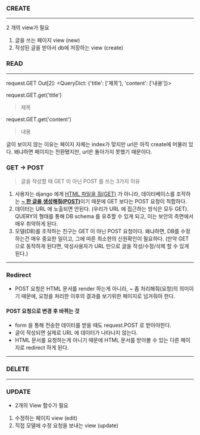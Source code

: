 ### CREATE

--------------

2 개의 view가 필요

1. 글을 쓰는 페이지 view (new)
2. 작성된 글을 받아서 db에 저장하는 view (create)



### READ

-------------------

request.GET
Out[2]: <QueryDict: {'title': ['제목'], 'content': ['내용']}>



request.GET.get('title')

> 제목

request.GET.get('content')

> 내용





글이 보이지 않는 이유는 페이지 자체는 index가 맞지만 url은 아직 create에 머물러 있다. 왜냐하면 페이지는 전환됐지만, url은 돌아가지 못했기 때문이다.





### GET -> POST

> 글을 작성할 때 GET 이 아닌 POST 를 쓰는 3가지 이유

1. 사용자는 django 에게 <u>HTML 파일을 줘(GET)</u> 가 아니라, 데이터베이스를 조작하는 <u>**~ 한 글을 생성해줘(POST)**</u>이기 때문에 GET 보다는 POST 요청이 적합하다.
2. 데이터는 URL 에 노출되면 안된다. (우리가 URL 에 접근하는 방식은 모두 GET). QUERY의 형태를 통해 DB schema 를 유추할 수 있게 되고, 이는 보안의 측면에서 매우 취약하게 된다.
3. 모델(DB)를 조작하는 친구는 GET 이 아닌 POST 요청이다. 왜냐하면, DB를 수정하는건 매우 중요한 일이고, 그에 따른 최소한의 신원확인이 필요하다. (만약 GET 으로 동작하게 된다면, 악성사용자가 URL 만으로 글을 작성/수정/삭제 할 수 있게 된다.)

------------------------------

### Redirect

- POST 요청은 HTML 문서를 render 하는게 아니라, ~ 좀 처리해줘(요청)의 의미이기 때문에, 요청을 처리한 이후의 결과를 보기위한 페이지로 넘겨줘야 한다.



#### POST 요청으로 변경 후 바뀌는 것

- form 을 통해 전송한 데이터를 받을 때도 request.POST 로 받아야한다.
- 글이 작성되면 실제로 URL 에 데이터가 나타나지 않는다.
- HTML 문서를 요청하는게 아니기 때문에 HTML 문서를 받아볼 수 있는 다른 페이지로 redirect 하게 된다.

-------------------------------

### DELETE

----------------------

### UPDATE

- 2개의 View 함수가 필요

1. 수정하는 페이지 view (edit)
2. 직접 모델에 수정 요청을 보내는 view (update)





















